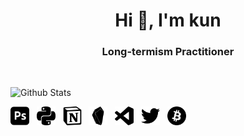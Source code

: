 <h1 align="center">Hi 👋, I'm kun</h1>
<h3 align="center">Long-termism Practitioner</h3>
<br>

![Github Stats](https://github-readme-stats.vercel.app/api?username=kunx&show_icons=true&theme=dark&count_private=true)

<img src="https://github.com/kunxy/kunxy/blob/main/adobephotoshop.svg" width="30px"> &nbsp; <img src="https://github.com/kunxy/kunxy/blob/main/python.svg" width="30px"> &nbsp; [<img src="https://github.com/kunxy/kunxy/blob/main/notion.svg" width="30px">](https://www.notion.so/2f67174b4fd54d80b57b6fbdaeba5a69?v=9641961805254010adbeaae3e374f375) &nbsp; <img src="https://github.com/kunxy/kunxy/blob/main/obsidian.svg" width="30px"> &nbsp; <img src="https://github.com/kunxy/kunxy/blob/main/visualstudiocode.svg" width="30px"> &nbsp; [<img src="https://github.com/kunxy/kunxy/blob/main/twitter.svg" width="30px">](https://twitter.com/kunerdao?t=LW7KtZ8qjJlEIekj7vksFA&s=09) &nbsp; [<img src="https://github.com/kunxy/kunxy/blob/main/bitcoin.svg" width="30px">](https://coinmarketcap.com/currencies/bitcoin/)
